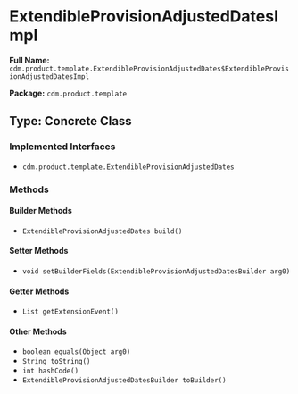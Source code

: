 # ExtendibleProvisionAdjustedDatesImpl

**Full Name:** `cdm.product.template.ExtendibleProvisionAdjustedDates$ExtendibleProvisionAdjustedDatesImpl`

**Package:** `cdm.product.template`

## Type: Concrete Class

### Implemented Interfaces

- `cdm.product.template.ExtendibleProvisionAdjustedDates`

### Methods

#### Builder Methods

- `ExtendibleProvisionAdjustedDates build()`

#### Setter Methods

- `void setBuilderFields(ExtendibleProvisionAdjustedDatesBuilder arg0)`

#### Getter Methods

- `List getExtensionEvent()`

#### Other Methods

- `boolean equals(Object arg0)`
- `String toString()`
- `int hashCode()`
- `ExtendibleProvisionAdjustedDatesBuilder toBuilder()`

